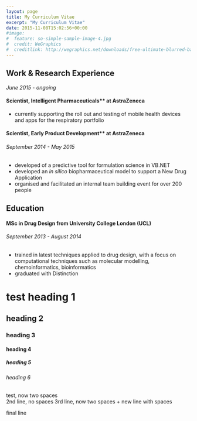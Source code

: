 ```yaml
---
layout: page
title: My Curriculum Vitae
excerpt: "My Curriculum Vitae"
date: 2015-11-08T15:02:56+00:00
#image:
#  feature: so-simple-sample-image-4.jpg
#  credit: WeGraphics
#  creditlink: http://wegraphics.net/downloads/free-ultimate-blurred-background-pack/
---
```


## Work & Research Experience  
*June 2015 - ongoing*  
#### Scientist, Intelligent Pharmaceuticals** at AstraZeneca  
* currently supporting the roll out and testing of mobile health devices and apps for the respiratory portfolio  

#### Scientist, Early Product Development** at AstraZeneca  
###### September 2014 - May 2015  

* developed of a predictive tool for formulation science in VB.NET
* developed an *in silico* biopharmaceutical model to support a New Drug Application
* organised and facilitated an internal team building event for over 200 people


## Education

#### **MSc in Drug Design** from University College London (UCL)

###### September 2013 - August 2014

* trained in latest techniques applied to drug design, with a focus on computational techniques such as molecular modelling, chemoinformatics, bioinformatics
* graduated with Distinction


# test heading 1  
## heading 2  
### heading 3  
#### heading 4  
##### heading 5  
###### heading 6  

test, now two spaces  
2nd line, no spaces
3rd line, now two spaces + new line with spaces  
  
final line








